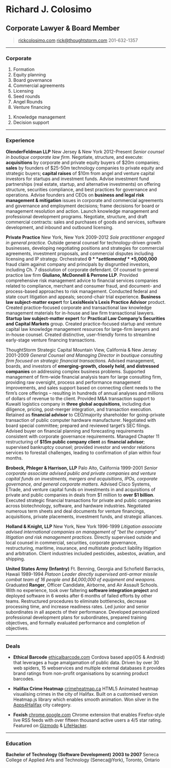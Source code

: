# Richard J. Colosimo
## Corporate Lawyer & Board Member

> [rickcolosimo.com](http://rickcolosimo.com)
> [rick@thoughtstorm.com](mailto:rick@thoughtstorm.com)
> 201-632-1357

------

### Corporate

1. Formation
1. Equity planning
1. Board governance
1. Commercial agreements
1. Licensing
1. Seed rounds
1. Angel Rounds
2. Venture financing
<!-- 1. Civil litigation -->
<!-- 1. Insurance defense litigation -->
<!-- 1. Commercial litigation -->
1. Knowledge management
1. Decision support

------

### Experience

**OlenderFeldman LLP** New Jersey & New York 2012-Present
*Senior counsel in boutique corporate law firm.* 
	Negotiate, structure, and execute: **acquisitions** by corporate and private equity buyers of $20m companies; **sales** by founders of $25-50m technology companies to private equity and strategic buyers; **capital raises** of $10m from angel and venture capital investors for startups and investment funds.
	Advise investment fund partnerships (real estate, startup, and alternative investments) on offering structure, securities compliance, and best practices for governance and operations.
	Advise founders and CEOs on **business and legal risk management & mitigation** issues in corporate and commercial agreements and governance and employment decisions; frame decisions for board or management resolution and action.
	Launch knowledge management and professional development programs.
	Negotiate, structure, and draft commercial contracts: sales and purchases of goods and services, software development, and inbound and outbound licensing.

**Private Practice** New York, New York 2009-2012
*Sole practitioner engaged in general practice.* 
	Outside general counsel for technology-driven growth businesses, developing negotiating positions and strategies for commercial agreements, investment proposals, and commercial disputes including licensing and IP strategy.
	Orchestrated **$0** settlement of **$5,000,000** fraud claim against company and principals by disgruntled investors, including Ch. 7 dissolution of corporate defendant.
	Of counsel to general practice law firm **Giuliano, McDonnell & Perrone LLP**. Provided comprehensive risk management advice to financial services companies related to compliance, merchant and consumer fraud, and document- and process-based approaches to risk management. Conducted federal and state court litigation and appeals; second-chair trial experience.
	**Business law subject-matter expert** for **LexisNexis’s Lexis Practice Advisor** product. Created practice-focused corporate and transactional law knowledge management materials for in-house and law firm transactional lawyers.
	**Startup law subject-matter expert** for **Practical Law Company’s Securities and Capital Markets** group. Created practice-focused startup and venture capital law knowledge management resources for large-firm lawyers and in-house counsel. Created distinctive, user-friendly forms to streamline early-stage venture financing transactions.


ThoughtStorm Strategic Capital Mountain View, California & New Jersey 2001-2009
*General Counsel and Managing Director in boutique consulting firm focused on strategic financial transactions.* 
	Advised management, boards, and investors of **emerging-growth, closely held, and distressed companies** on addressing complex business problems.
	Supported management of firm-wide financial analysis team for large consulting firm, providing raw oversight, process and performance management improvements, and sales support based on connecting client needs to the firm’s core offerings – resulting in hundreds of annual analyses and millions of dollars of revenue to the client.
	Provided M&A transaction support to Kuwaiti logistics company in **three global acquisitions**, including due diligence, pricing, post-merger integration, and transaction execution. 
	Retained as **financial advisor** to CEO/majority shareholder for going-private transaction of public computer hardware manufacturer. Negotiated with board special committee; prepared and reviewed target’s SEC filings. Advised buyer on financial planning and forecasting requirements consistent with corporate governance requirements.
	Managed Chapter 11 restructuring of **$15m public company client** as **financial advisor**; supervised bankruptcy counsel; provided investor and vendor relations services to forestall challenges, leading to confirmation of plan within four months.

**Brobeck, Phleger & Harrison, LLP** Palo Alto, California 1999-2001
*Senior corporate associate advised public and private companies and venture capital funds on investments, mergers and acquisitions, IPOs, corporate governance, and general corporate matters.*
	Advised Cisco Systems, ETrade, and venture capital funds on investments in and acquisitions of private and public companies in deals from $1 million to **over $1 billion**. Executed strategic financial transactions for private and public companies across biotechnology, software, and hardware industries. Negotiated numerous term sheets and deal documents for venture financings, acquisitions, private placements, investment funds, and strategic alliances. 

**Holland & Knight, LLP** New York, New York 1996-1999
*Litigation associate advised international companies on management of “bet the company” litigation and risk management practices.*
	Directly supervised outside and local counsel in commercial, securities, corporate governance, restructuring, maritime, insurance, and multistate product liability litigation and arbitration. Client industries included pesticides, asbestos, aviation, and shipping. 

**United States Army (Infantry)** Ft. Benning, Georgia and Schofield Barracks, Hawaii 1989-1994
*Platoon Leader directly supervised anti-armor missile combat team of 16 people and $4,000,000 of equipment and weapons.*
	Graduated **Ranger**, Officer Candidate, Airborne, and Air Assault Schools.
	With no experience, took over faltering **software integration project** and deployed software in 6 weeks after 6 months of failed efforts by other teams. Restructured procedures to eliminate bottlenecks, decrease processing time, and increase readiness rates.
	Led junior and senior subordinates in all aspects of their performance. Developed personalized professional development plans for subordinates, prepared training objectives, and formally evaluated performance and completion of objectives.

------

### Deals

* **Ethical Barcode**
	<a href=http://www.ethicalbarcode.com class=not-printed>ethicalbarcode.com</a>
	Cordova based app(iOS & Android) that leverages a huge amalgamation of public data. Driven by over 30 web spiders, 15 webservices and multiple external databases it provides brand ratings from non-profit organisations by scanning product barcodes.

* **Halifax Crime Heatmap**
	<a href=http://www.crimeheatmap.ca class=not-printed>crimeheatmap.ca</a>
	HTML5 Animated heatmap visualising crimes in the city of Halifax. Built on a customised version Heatmap.js library which enables smooth animation. Won silver in the [Apps4Halifax](http://apps4halifax.ca/) city category.

* **Foxish**
	<a href=https://chrome.google.com/webstore/detail/jpgagcapnkccceppgljfpoadahaopjdb class=not-printed>chrome.google.com</a>
	Chrome extension that enables Firefox-style live RSS feeds with over fifteen thousand active users a 4/5 star rating. Featured on [Gizmodo](http://gizmodo.com/5609633/10-add+ons-you-have-to-know-about-for-google-chrome) & [LifeHacker](http://lifehacker.com/5603602/foxish-live-rss-adds-live-bookmarks-to-google-chrome).

------

### Education

**Bachelor of Technology (Software Development)** __2003 to 2007__
	Seneca College of Applied Arts and Technology (Seneca@York), Toronto, Ontario
